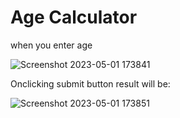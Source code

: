 <h1> Age Calculator</h1>

when you enter age

![Screenshot 2023-05-01 173841](https://user-images.githubusercontent.com/83571284/235449760-0b10c8fb-dfee-4a89-a97f-cd318b54ff5b.png)

Onclicking submit button result will be:

![Screenshot 2023-05-01 173851](https://user-images.githubusercontent.com/83571284/235449821-f15c3a13-17ff-46fd-b835-a182edd44986.png)
